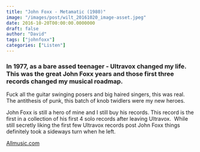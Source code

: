 ```yaml
---
title: "John Foxx - Metamatic (1980)"
image: "/images/post/wilt_20161020_image-asset.jpeg"
date: 2016-10-20T00:00:00.0000000
draft: false
author: "David"
tags: ["johnfoxx"]
categories: ["Listen"]
---
```

### In 1977, as a bare assed teenager - Ultravox changed my life. This was the great John Foxx years and those first three records changed my musical roadmap.

 Fuck all the guitar swinging posers and big haired singers, this was real. The antithesis of punk, this batch of knob twidlers were my new heroes.

 John Foxx is still a hero of mine and I still buy his records. This record is the first in a collection of his first 4 solo records after leaving Ultravox.  While still secretly liking the first few Ultravox records post John Foxx things definitely took a sideways turn when he left.

 [Allmusic.com](http://www.allmusic.com/album/metamatic-mw0000015026)